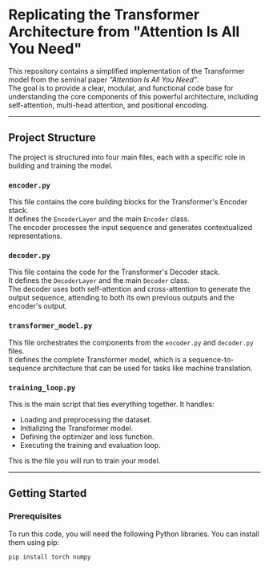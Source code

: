 # Replicating the Transformer Architecture from "Attention Is All You Need"

This repository contains a simplified implementation of the Transformer model from the seminal paper *"Attention Is All You Need"*.  
The goal is to provide a clear, modular, and functional code base for understanding the core components of this powerful architecture, including self-attention, multi-head attention, and positional encoding.

---

## Project Structure

The project is structured into four main files, each with a specific role in building and training the model.

### `encoder.py`
This file contains the core building blocks for the Transformer's Encoder stack.  
It defines the `EncoderLayer` and the main `Encoder` class.  
The encoder processes the input sequence and generates contextualized representations.

### `decoder.py`
This file contains the code for the Transformer's Decoder stack.  
It defines the `DecoderLayer` and the main `Decoder` class.  
The decoder uses both self-attention and cross-attention to generate the output sequence, attending to both its own previous outputs and the encoder's output.

### `transformer_model.py`
This file orchestrates the components from the `encoder.py` and `decoder.py` files.  
It defines the complete Transformer model, which is a sequence-to-sequence architecture that can be used for tasks like machine translation.

### `training_loop.py`
This is the main script that ties everything together. It handles:

- Loading and preprocessing the dataset.  
- Initializing the Transformer model.  
- Defining the optimizer and loss function.  
- Executing the training and evaluation loop.  

This is the file you will run to train your model.

---

## Getting Started

### Prerequisites
To run this code, you will need the following Python libraries. You can install them using pip:

```bash
pip install torch numpy
